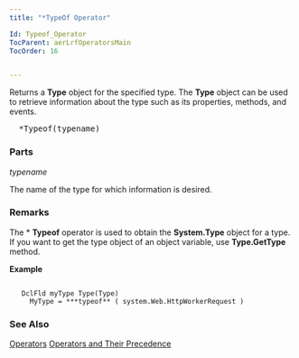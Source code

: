 ```yaml
---
title: "*TypeOf Operator"

Id: Typeof_Operator
TocParent: aerLrfOperatorsMain
TocOrder: 16


---
```


Returns a **Type** object for the specified type. The **Type** object can be used to retrieve information about the type such as its properties, methods, and events. 
<pre class="prettyprint">  *Typeof(typename)<br /></pre>


### Parts

*typename* 

The name of the type for which information is desired.


### Remarks
The * **Typeof** operator is used to obtain the **System.Type** object for a type. If you want to get the type object of an object variable, use **Type.GetType** method. 

**Example** 

```

   DclFld myType Type(Type)
     MyType = ***typeof** ( system.Web.HttpWorkerRequest ) 
```

### See Also
[Operators](aerLrfOperatorsMain.html)
[Operators and Their Precedence](Expression_Operators_and_their_Precedence.html) 
